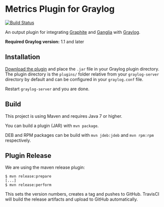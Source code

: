 Metrics Plugin for Graylog
==========================

[![Build Status](https://travis-ci.org/Graylog2/graylog-plugin-metrics.svg)](https://travis-ci.org/Graylog2/graylog-plugin-metrics)

An output plugin for integrating [Graphite](http://graphite.readthedocs.org) and [Ganglia](http://ganglia.info) with [Graylog](https://www.graylog.org).

**Required Graylog version:** 1.1 and later

## Installation

[Download the plugin](https://github.com/Graylog2/graylog-plugin-metrics/releases)
and place the `.jar` file in your Graylog plugin directory. The plugin directory
is the `plugins/` folder relative from your `graylog-server` directory by default
and can be configured in your `graylog.conf` file.

Restart `graylog-server` and you are done.

## Build

This project is using Maven and requires Java 7 or higher.

You can build a plugin (JAR) with `mvn package`.

DEB and RPM packages can be build with `mvn jdeb:jdeb` and `mvn rpm:rpm` respectively.

## Plugin Release

We are using the maven release plugin:

```
$ mvn release:prepare
[...]
$ mvn release:perform
```

This sets the version numbers, creates a tag and pushes to GitHub. TravisCI will build the release artifacts and upload to GitHub automatically.

